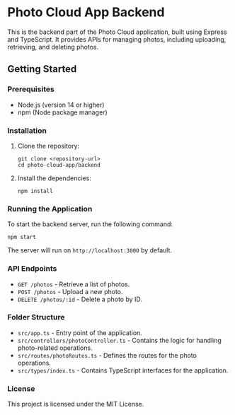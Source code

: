 # Photo Cloud App Backend

This is the backend part of the Photo Cloud application, built using Express and TypeScript. It provides APIs for managing photos, including uploading, retrieving, and deleting photos.

## Getting Started

### Prerequisites

- Node.js (version 14 or higher)
- npm (Node package manager)

### Installation

1. Clone the repository:
   ```
   git clone <repository-url>
   cd photo-cloud-app/backend
   ```

2. Install the dependencies:
   ```
   npm install
   ```

### Running the Application

To start the backend server, run the following command:
```
npm start
```

The server will run on `http://localhost:3000` by default.

### API Endpoints

- `GET /photos` - Retrieve a list of photos.
- `POST /photos` - Upload a new photo.
- `DELETE /photos/:id` - Delete a photo by ID.

### Folder Structure

- `src/app.ts` - Entry point of the application.
- `src/controllers/photoController.ts` - Contains the logic for handling photo-related operations.
- `src/routes/photoRoutes.ts` - Defines the routes for the photo operations.
- `src/types/index.ts` - Contains TypeScript interfaces for the application.

### License

This project is licensed under the MIT License.